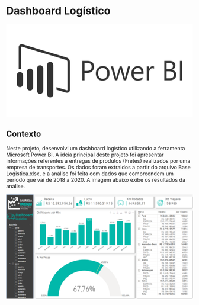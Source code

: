 # Dashboard Logístico

<p align="center"><img src="Images/img_powerBI.png" ></p>

## Contexto
Neste projeto, desenvolvi um dashboard logístico utilizando a ferramenta Microsoft Power BI. A ideia principal deste projeto foi apresentar informações referentes a entregas de produtos (Fretes) realizados por uma empresa de transportes. Os dados foram extraidos a partir do arquivo Base Logistica.xlsx, e  a análise foi feita com dados  que compreendem um período que vai de 2018 a 2020. A imagem abaixo exibe os resultados da análise.

<p align="left"><img src="Images/Dashboard.png" ></p>
